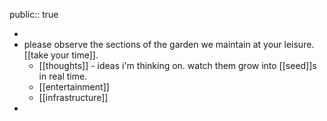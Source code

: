 public:: true

-
- please observe the sections of the garden we maintain at your leisure. [[take your time]].
	- [[thoughts]] - ideas i'm thinking on. watch them grow into [[seed]]s in real time.
	- [[entertainment]]
	- [[infrastructure]]
-